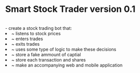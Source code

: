 # Smart Stock Trader version 0.1
<br>
- create a stock trading bot that:
	<li>~ listens to stock prices</li>
	<li>~ enters trades</li>
	<li>~ exits trades</li>
	<li>~ uses some type of logic to make these decisions</li>
	<li>~ store a fake ammount of captial</li>
	<li>~ store each transaction and shares</li>
	<li>~ make an accompanying web and mobile application</li>
